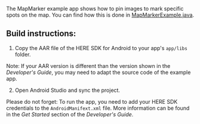The MapMarker example app shows how to pin images to mark specific spots on the map. You can find how this is done in [MapMarkerExample.java](app/src/main/java/com/here/mapmarker/MapMarkerExample.java).

Build instructions:
-------------------

1) Copy the AAR file of the HERE SDK for Android to your app's `app/libs` folder.

Note: If your AAR version is different than the version shown in the _Developer's Guide_, you may need to adapt the source code of the example app.

2) Open Android Studio and sync the project.

Please do not forget: To run the app, you need to add your HERE SDK credentials to the `AndroidManifext.xml` file. More information can be found in the _Get Started_ section of the _Developer's Guide_.
